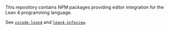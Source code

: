 This repository contains NPM packages providing editor integration for the Lean 4 programming language.

See [`vscode-lean4`](vscode-lean4/) and [`lean4-infoview`](lean4-infoview/).
